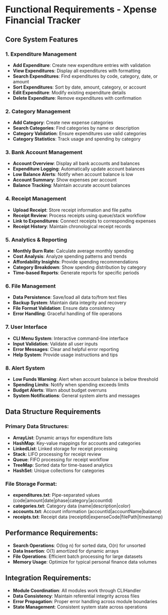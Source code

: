 # Functional Requirements - Xpense Financial Tracker

## Core System Features

### 1. Expenditure Management
- **Add Expenditure**: Create new expenditure entries with validation
- **View Expenditures**: Display all expenditures with formatting
- **Search Expenditures**: Find expenditures by code, category, date, or amount
- **Sort Expenditures**: Sort by date, amount, category, or account
- **Edit Expenditure**: Modify existing expenditure details
- **Delete Expenditure**: Remove expenditures with confirmation

### 2. Category Management
- **Add Category**: Create new expense categories
- **Search Categories**: Find categories by name or description
- **Category Validation**: Ensure expenditures use valid categories
- **Category Statistics**: Track usage and spending by category

### 3. Bank Account Management
- **Account Overview**: Display all bank accounts and balances
- **Expenditure Logging**: Automatically update account balances
- **Low Balance Alerts**: Notify when account balance is low
- **Account Summary**: Show expenses per account
- **Balance Tracking**: Maintain accurate account balances

### 4. Receipt Management
- **Upload Receipt**: Store receipt information and file paths
- **Receipt Review**: Process receipts using queue/stack workflow
- **Link to Expenditures**: Connect receipts to corresponding expenses
- **Receipt History**: Maintain chronological receipt records

### 5. Analytics & Reporting
- **Monthly Burn Rate**: Calculate average monthly spending
- **Cost Analysis**: Analyze spending patterns and trends
- **Affordability Insights**: Provide spending recommendations
- **Category Breakdown**: Show spending distribution by category
- **Time-based Reports**: Generate reports for specific periods

### 6. File Management
- **Data Persistence**: Save/load all data to/from text files
- **Backup System**: Maintain data integrity and recovery
- **File Format Validation**: Ensure data consistency
- **Error Handling**: Graceful handling of file operations

### 7. User Interface
- **CLI Menu System**: Interactive command-line interface
- **Input Validation**: Validate all user inputs
- **Error Messages**: Clear and helpful error reporting
- **Help System**: Provide usage instructions and tips

### 8. Alert System
- **Low Funds Warning**: Alert when account balance is below threshold
- **Spending Limits**: Notify when spending exceeds limits
- **Budget Alerts**: Warn about budget overruns
- **System Notifications**: General system alerts and messages

## Data Structure Requirements

### Primary Data Structures:
- **ArrayList**: Dynamic arrays for expenditure lists
- **HashMap**: Key-value mappings for accounts and categories
- **LinkedList**: Linked storage for receipt processing
- **Stack**: LIFO processing for receipt review
- **Queue**: FIFO processing for receipt workflow
- **TreeMap**: Sorted data for time-based analytics
- **HashSet**: Unique collections for categories

### File Storage Format:
- **expenditures.txt**: Pipe-separated values (code|amount|date|phase|category|accountId)
- **categories.txt**: Category data (name|description|color)
- **accounts.txt**: Account information (accountId|accountName|balance)
- **receipts.txt**: Receipt data (receiptId|expenseCode|filePath|timestamp)

## Performance Requirements:
- **Search Operations**: O(log n) for sorted data, O(n) for unsorted
- **Data Insertion**: O(1) amortized for dynamic arrays
- **File Operations**: Efficient batch processing for large datasets
- **Memory Usage**: Optimize for typical personal finance data volumes

## Integration Requirements:
- **Module Coordination**: All modules work through CLIHandler
- **Data Consistency**: Maintain referential integrity across files
- **Error Propagation**: Proper error handling across module boundaries
- **State Management**: Consistent system state across operations
